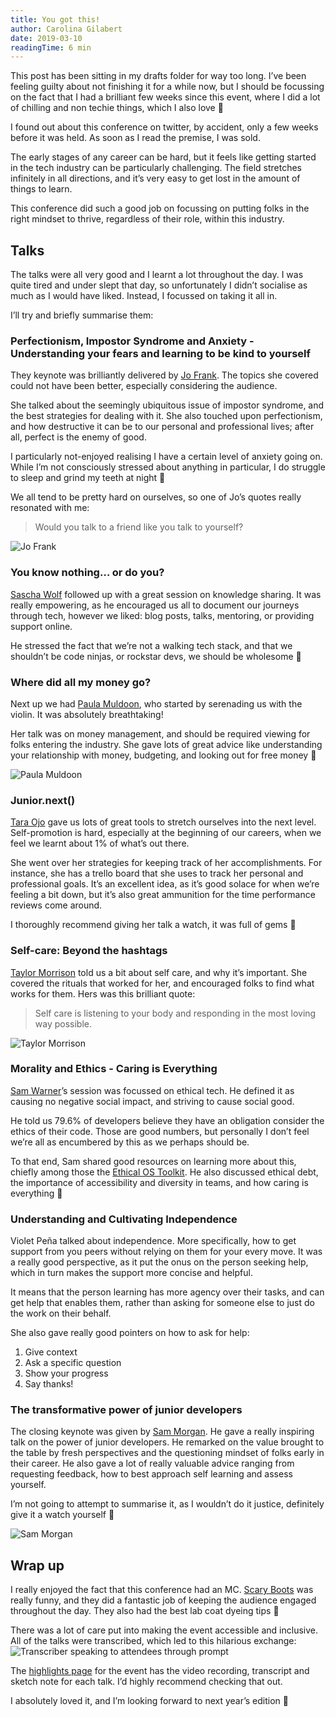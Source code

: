 ```yaml
---
title: You got this!
author: Carolina Gilabert
date: 2019-03-10
readingTime: 6 min
---
```


This post has been sitting in my drafts folder for way too long. I’ve been feeling guilty about not finishing it for a while now, but I should be focussing on the fact that I had a brilliant few weeks since this event, where I did a lot of chilling and non techie things, which I also love 💛

I found out about this conference on twitter, by accident, only a few weeks before it was held. As soon as I read the premise, I was sold. 

The early stages of any career can be hard, but it feels like getting started in the tech industry can be particularly challenging. The field stretches infinitely in all directions, and it’s very easy to get lost in the amount of things to learn.

This conference did such a good job on focussing on putting folks in the right mindset to thrive, regardless of their role, within this industry.

## Talks
The talks were all very good and I learnt a lot throughout the day. I was quite tired and under slept that day, so unfortunately I didn’t socialise as much as I would have liked. Instead, I focussed on taking it all in.

I’ll try and briefly summarise them:

### Perfectionism, Impostor Syndrome and Anxiety - Understanding your fears and learning to be kind to yourself

They keynote was brilliantly delivered by [Jo Frank](https://twitter.com/ThisIsJoFrank). The topics she covered could not have been better, especially considering the audience. 

She talked about the seemingly ubiquitous issue of impostor syndrome, and the best strategies for dealing with it. She also touched upon perfectionism, and how destructive it can be to our personal and professional lives; after all, perfect is the enemy of good. 

I particularly not-enjoyed realising I have a certain level of anxiety going on. While I’m not consciously stressed about anything in particular, I do struggle to sleep and grind my teeth at night 😬

We all tend to be pretty hard on ourselves, so one of Jo’s quotes really resonated with me:

> Would you talk to a friend like you talk to yourself?

![Jo Frank](/images/you-got-this-2019/jo_frank.jpg)

### You know nothing… or do you?

[Sascha Wolf](https://twitter.com/wolf4earth) followed up with a great session on knowledge sharing. It was really empowering, as he encouraged us all to document our journeys through tech, however we liked: blog posts, talks, mentoring, or providing support online.

He stressed the fact that we’re not a walking tech stack, and that we shouldn’t be code ninjas, or rockstar devs, we should be wholesome 💛

### Where did all my money go?

Next up we had [Paula Muldoon](https://twitter.com/FiddlersCode), who started by serenading us with the violin. It was absolutely breathtaking!

Her talk was on money management, and should be required viewing for folks entering the industry. She gave lots of great advice like understanding your relationship with money, budgeting, and looking out for free money 🤑

![Paula Muldoon](/images/you-got-this-2019/paula_muldoon.jpg)


### Junior.next()

[Tara Ojo](https://twitter.com/tara_ojo) gave us lots of great tools to stretch ourselves into the next level. Self-promotion is hard, especially at the beginning of our careers, when we feel we learnt about 1% of what’s out there.

She went over her strategies for keeping track of her accomplishments. For instance, she has a trello board that she uses to track her personal and professional goals. It’s an excellent idea, as it’s good solace for when we’re feeling a bit down, but it’s also great ammunition for the time performance reviews come around.

I thoroughly recommend giving her talk a watch, it was full of gems 💎 

### Self-care: Beyond the hashtags

[Taylor Morrison](https://twitter.com/taylorelysemo) told us a bit about self care, and why it’s important. She covered the rituals that worked for her, and encouraged folks to find what works for them. Hers was this brilliant quote:

> Self care is listening to your body and responding in the most loving way possible.

![Taylor Morrison](/images/you-got-this-2019/taylor_morrison.jpg)


### Morality and Ethics - Caring is Everything

[Sam Warner](https://twitter.com/sjwarner_)’s session was focussed on ethical tech. He defined it as causing no negative social impact, and striving to cause social good.

He told us 79.6% of developers believe they have an obligation consider the ethics of their code. Those are good numbers, but personally I don’t feel we’re all as encumbered by this as we perhaps should be.

To that end, Sam shared good resources on learning more about this, chiefly among those the [Ethical OS Toolkit](https://ethicalos.org). He also discussed ethical debt, the importance of accessibility and diversity in teams, and how caring is everything 💛

### Understanding and Cultivating Independence

Violet Peña talked about independence. More specifically, how to get support from you peers without relying on them for your every move. It was a really good perspective, as it put the onus on the person seeking help, which in turn makes the support more concise and helpful.

It means that the person learning has more agency over their tasks, and can get help that enables them, rather than asking for someone else to just do the work on their behalf.

She also gave really good pointers on how to ask for help:

1. Give context
2. Ask a specific question
3. Show your progress
4. Say thanks!

### The transformative power of junior developers

The closing keynote was given by [Sam Morgan](https://twitter.com/sjmog1). He gave a really inspiring talk on the power of junior developers. He remarked on the value brought to the table by fresh perspectives and the questioning mindset of folks early in their career. He also gave a lot of really valuable advice ranging from requesting feedback, how to best approach self learning and assess yourself.

I’m not going to attempt to summarise it, as I wouldn’t do it justice, definitely give it a watch yourself 🙂

![Sam Morgan](/images/you-got-this-2019/sam_morgan.jpg)


## Wrap up
I really enjoyed the fact that this conference had an MC. [Scary Boots](https://twitter.com/schrodingerskit) was really funny, and they did a fantastic job of keeping the audience engaged throughout the day. They also had the best lab coat dyeing tips 🙂

There was a lot of care put into making the event accessible and inclusive. All of the talks were transcribed, which led to this hilarious exchange:
![Transcriber speaking to attendees through prompt](/images/you-got-this-2019/transcription.jpg)

The [highlights page](https://2019.yougotthis.io/highlights) for the event has the video recording, transcript and sketch note for each talk. I’d highly recommend checking that out.

I absolutely loved it, and I’m looking forward to next year’s edition 🙂

